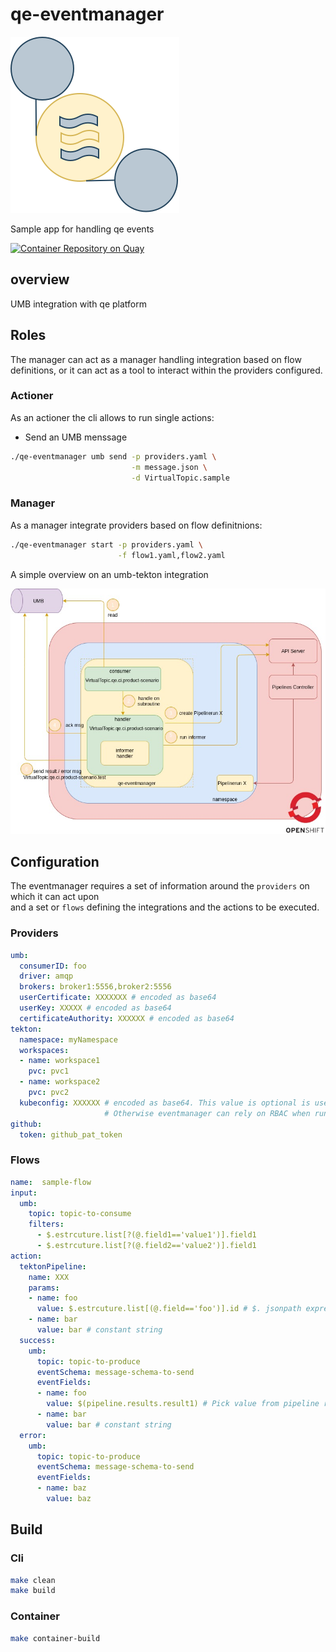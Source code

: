 # qe-eventmanager

![avatar](docs/diagrams/eventmanager.svg)

Sample app for handling qe events

[![Container Repository on Quay](https://quay.io/repository/ariobolo/qe-eventmanager/status "Container Repository on Quay")](https://quay.io/repository/ariobolo/qe-eventmanager)

## overview

UMB integration with qe platform

## Roles

The manager can act as a manager handling integration based on flow definitions, or it can act as a tool to interact within the providers configured.

### Actioner

As an actioner the cli allows to run single actions:

* Send an UMB menssage

```bash
./qe-eventmanager umb send -p providers.yaml \
                           -m message.json \
                           -d VirtualTopic.sample
```

### Manager

As a manager integrate providers based on flow definitnions:

```bash
./qe-eventmanager start -p providers.yaml \
                        -f flow1.yaml,flow2.yaml
```

A simple overview on an umb-tekton integration

![Overview](docs/diagrams/overview.jpg?raw=true)

## Configuration

The eventmanager requires a set of information around the `providers` on which it can act upon  
and a set or `flows` defining the integrations and the actions to be executed.  

### Providers

```yaml
umb:
  consumerID: foo
  driver: amqp
  brokers: broker1:5556,broker2:5556
  userCertificate: XXXXXXX # encoded as base64
  userKey: XXXXX # encoded as base64
  certificateAuthority: XXXXXX # encoded as base64
tekton:
  namespace: myNamespace
  workspaces:
  - name: workspace1
    pvc: pvc1
  - name: workspace2
    pvc: pvc2
  kubeconfig: XXXXXX # encoded as base64. This value is optional is used to connect to remote cluster
                     # Otherwise eventmanager can rely on RBAC when running inside the cluster
github:
  token: github_pat_token
```

### Flows  

```yaml
name:  sample-flow
input:
  umb:
    topic: topic-to-consume
    filters:
      - $.estrcuture.list[?(@.field1=='value1')].field1
      - $.estrcuture.list[?(@.field2=='value2')].field1
action:
  tektonPipeline:
    name: XXX
    params:
    - name: foo
      value: $.estrcuture.list[(@.field=='foo')].id # $. jsonpath expression function
    - name: bar
      value: bar # constant string 
  success:
    umb:
      topic: topic-to-produce
      eventSchema: message-schema-to-send
      eventFields:
      - name: foo
        value: $(pipeline.results.result1) # Pick value from pipeline results result1 
      - name: bar
        value: bar # constant string
  error:
    umb:
      topic: topic-to-produce
      eventSchema: message-schema-to-send
      eventFields:
      - name: baz
        value: baz
```

## Build

### Cli

```bash
make clean
make build
```

### Container

```bash
make container-build
```